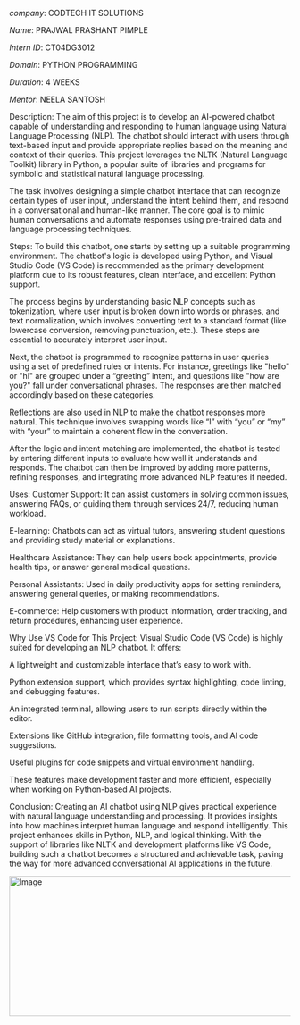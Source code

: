 *company*: CODTECH IT SOLUTIONS

*Name*: PRAJWAL PRASHANT PIMPLE

*Intern ID*: CT04DG3012

*Domain*: PYTHON PROGRAMMING

*Duration*: 4 WEEKS

*Mentor*: NEELA SANTOSH


Description:
The aim of this project is to develop an AI-powered chatbot capable of understanding and responding to human language using Natural Language Processing (NLP). The chatbot should interact with users through text-based input and provide appropriate replies based on the meaning and context of their queries. This project leverages the NLTK (Natural Language Toolkit) library in Python, a popular suite of libraries and programs for symbolic and statistical natural language processing.

The task involves designing a simple chatbot interface that can recognize certain types of user input, understand the intent behind them, and respond in a conversational and human-like manner. The core goal is to mimic human conversations and automate responses using pre-trained data and language processing techniques.

Steps:
To build this chatbot, one starts by setting up a suitable programming environment. The chatbot's logic is developed using Python, and Visual Studio Code (VS Code) is recommended as the primary development platform due to its robust features, clean interface, and excellent Python support.

The process begins by understanding basic NLP concepts such as tokenization, where user input is broken down into words or phrases, and text normalization, which involves converting text to a standard format (like lowercase conversion, removing punctuation, etc.). These steps are essential to accurately interpret user input.

Next, the chatbot is programmed to recognize patterns in user queries using a set of predefined rules or intents. For instance, greetings like "hello" or "hi" are grouped under a “greeting” intent, and questions like "how are you?" fall under conversational phrases. The responses are then matched accordingly based on these categories.

Reflections are also used in NLP to make the chatbot responses more natural. This technique involves swapping words like “I” with “you” or “my” with “your” to maintain a coherent flow in the conversation.

After the logic and intent matching are implemented, the chatbot is tested by entering different inputs to evaluate how well it understands and responds. The chatbot can then be improved by adding more patterns, refining responses, and integrating more advanced NLP features if needed.

Uses:
Customer Support: It can assist customers in solving common issues, answering FAQs, or guiding them through services 24/7, reducing human workload.

E-learning: Chatbots can act as virtual tutors, answering student questions and providing study material or explanations.

Healthcare Assistance: They can help users book appointments, provide health tips, or answer general medical questions.

Personal Assistants: Used in daily productivity apps for setting reminders, answering general queries, or making recommendations.

E-commerce: Help customers with product information, order tracking, and return procedures, enhancing user experience.

Why Use VS Code for This Project:
Visual Studio Code (VS Code) is highly suited for developing an NLP chatbot. It offers:

A lightweight and customizable interface that’s easy to work with.

Python extension support, which provides syntax highlighting, code linting, and debugging features.

An integrated terminal, allowing users to run scripts directly within the editor.

Extensions like GitHub integration, file formatting tools, and AI code suggestions.

Useful plugins for code snippets and virtual environment handling.

These features make development faster and more efficient, especially when working on Python-based AI projects.

Conclusion:
Creating an AI chatbot using NLP gives practical experience with natural language understanding and processing. It provides insights into how machines interpret human language and respond intelligently. This project enhances skills in Python, NLP, and logical thinking. With the support of libraries like NLTK and development platforms like VS Code, building such a chatbot becomes a structured and achievable task, paving the way for more advanced conversational AI applications in the future.

<img width="571" height="251" alt="Image" src="https://github.com/user-attachments/assets/269e5097-87a7-4b32-aec4-9580520a68e5" />
